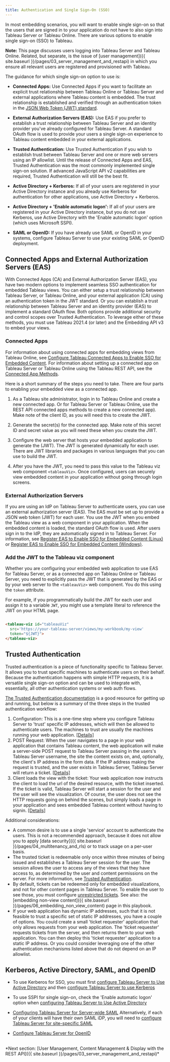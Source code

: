 ```yaml
---
title: Authentication and Single Sign-On (SSO)
---
```


In most embedding scenarios, you will want to enable single sign-on so that the users that are signed in to your application do not have to also sign into Tableau Server or Tableau Online. There are various options to enable single sign-on (SSO) to Tableau.

**Note:** This page discusses users logging into Tableau Server and  Tableau Online. Related, but separate, is the issue of [user management]({{ site.baseurl }}/pages/03_server_management_and_restapi) in which you ensure all relevant users are registered and provisioned with Tableau.

The guidance for which single sign-on option to use is:

* **Connected Apps:** Use Connected Apps if you want to facilitate an explicit trust relationship between Tableau Online or Tableau Server and external applications where Tableau content is embedded. The trust relationship is established and verified through an authentication token in the [JSON Web Token (JWT) standard](https://datatracker.ietf.org/doc/html/rfc7519).

* **External Authorization Servers (EAS):** Use EAS if you prefer to establish a trust relationship between Tableau Server and an identity provider you've already configured for Tableau Server. A standard OAuth flow is used to provide your users a single sign-on experience to Tableau content embedded in your external applications.

* **Trusted Authentication:** Use Trusted Authentication if you wish to establish trust between Tableau Server and one or more web servers using an IP allowlist. Until the release of Connected Apps and EAS, Trusted Authentication was the most commonly implemented single sign-on solution. If advanced JavaScript API v2 capabilities are required, Trusted Authentication will still be the best fit.

* **Active Directory + Kerberos:** If all of your users are registered in your Active Directory instance and you already use Kerberos for authentication for other applications, use Active Directory + Kerberos.
* **Active Directory + 'Enable automatic logon':** If all of your users are registered in your Active Directory instance, but you do not use Kerberos, use Active Directory with the 'Enable automatic logon' option (which uses Microsoft SSPI).
* **SAML or OpenID:** If you have already use SAML or OpenID in your systems, configure Tableau Server to use your existing SAML or OpenID deployment.

## Connected Apps and External Authorization Servers (EAS)

With Connected Apps (CA) and External Authorization Server (EAS), you have two modern options to implement seamless SSO authentication for embedded Tableau views. You can either setup a trust relationship between Tableau Server, or Tableau Online, and your external application (CA) using an authentication token in the JWT standard. Or you can establish a trust relationship between Tableau Server and an identity provider (EAS) to implement a standard OAuth flow. Both options provide additional security and control scopes over Trusted Authentication. To leverage either of these methods, you must use Tableau 2021.4 (or later) and the Embedding API v3 to embed your views.

### Connected Apps

For information about using connected apps for embedding views from Tableau Online, see [Configure Tableau Connected Apps to Enable SSO for Embedded Content](https://help.tableau.com/current/online/en-us/connected_apps.htm). For information about setting up a connected app on Tableau Server or Tableau Online using the Tableau REST API, see the [Connected App Methods](https://help.tableau.com/current/api/rest_api/en-us/REST/rest_api_ref_connected_app.htm).

Here is a short summary of the steps you need to take. There are four parts to enabling your embedded view as a connected app.

1. As a Tableau site administrator, login in to Tableau Online and create a new connected app. Or for Tableau Server or Tableau Online, use the REST API connected apps methods to create a new connected app). Make note of the client ID, as you will need this to create the JWT.

1. Generate the secret(s) for the connected app. Make note of this secret ID and secret value as you will need these when you create the JWT.

1. Configure the web server that hosts your embedded application to generate the (JWT). The JWT is generated dynamically for each user. There are JWT libraries and packages in various languages that you can use to build the JWT.

1. After you have the JWT, you need to pass this value to the Tableau viz web component `<tableauViz>`. Once configured, users can securely view embedded content in your application without going through login screens.

### External Authorization Servers

If you are using an IdP on Tableau Server to authenticate users, you can use an external authorization server (EAS). The EAS must be set up to provide a JSON web token (JWT) for each user. You use the JWT when you embed the Tableau view as a web component in your application. When the embedded content is loaded, the standard OAuth flow is used. After users sign in to the IdP, they are automatically signed in to Tableau Server. For information, see [Register EAS to Enable SSO for Embedded Content (Linux)](https://help.tableau.com/current/server-linux/en-us/connected_apps_eas.htm) or [Register EAS to Enable SSO for Embedded Content (Windows)](https://help.tableau.com/current/server/en-us/connected_apps_eas.htm).

### Add the JWT to the Tableau viz component

Whether you are configuring your embedded web application to use EAS for Tableau Server, or as a connected app on Tableau Online or Tableau Server, you need to explicitly pass the JWT that is generated by the EAS or by your web server to the `<tableauViz>` web component.  You do this using the `token` attribute.

For example, if you programmatically build the JWT for each user and assign it to a variable `JWT`, you might use a template literal to reference the JWT on your HTML page.

```html

<tableau-viz id="tableauViz"
  src='https://your-tableau-server/views/my-workbook/my-view'
  token="${JWT}">
</tableau-viz>


```

## Trusted Authentication

Trusted authentication is a piece of functionality specific to Tableau Server. It allows you to trust specific machines to authenticate users on their behalf. Because the authentication happens with simple HTTP requests, it is a versatile single sign-on option and can be used to integrate with, essentially, all other authentication systems or web auth flows.

[The Trusted Authentication documentation](https://help.tableau.com/current/server/en-us/trusted_auth.htm) is a good resource for getting up and running, but below is a summary of the three steps in the trusted authentication workflow:

1. Configuration: This is a one-time step where you configure Tableau Server to 'trust' specific IP addresses, which will then be allowed to authenticate users. The machines to trust are usually the machines running your web application. [[Details]](https://help.tableau.com/current/server/en-us/trusted_auth_trustIP.htm)
1. POST Request: When the user navigates to a page in your web application that contains Tableau content, the web application will make a server-side POST request to Tableau Server passing in the users's Tableau Server username, the site the content exists on, and, optionally, the client's IP address in the form data. If the IP address making the request is trusted, and the user exists in Tableau Server, Tableau Server will return a ticket. [[Details]](https://help.tableau.com/current/server/en-us/trusted_auth_webrequ.htm)
1. Client loads the view with the ticket: Your web application now instructs the client to load the url of the desired resource, with the ticket inserted. If the ticket is valid, Tableau Server will start a session for the user and the user will see the visualization. Of course, the user does not see the HTTP requests going on behind the scenes, but simply loads a page in your application and sees embedded Tableau content without having to signin. [[Details]](https://help.tableau.com/current/server/en-us/trusted_auth_webURL.htm)

Additional considerations:

* A common desire is to use a single 'service' account to authenticate the users. This is not a recommended approach, because it does not allow you to apply [data security]({{ site.baseurl }}/pages/04_multitenancy_and_rls) or to track usage on a per-user basis.
* The trusted ticket is redeemable only once within three minutes of being issued and establishes a Tableau Server session for the user. The session allows the user to access any of the views that they have access to, as determined by the user and content permissions on the server. For more information, see [Trusted Authentication](https://help.tableau.com/current/server/en-us/trusted_auth.htm).
* By default, tickets can be redeemed only for embedded visualizations, and not for other content pages in Tableau Server. To enable the user to see those, you must configure [unrestricted tickets](https://kb.tableau.com/articles/issue/login-prompt-when-embedding-server). See also: the [embedding non-view content]({{ site.baseurl }}/pages/06_embedding_non_view_content) page in this playbook.
* If your web application has dynamic IP addresses, such that it is not feasible to trust a specific set of static IP addresses, you have a couple of options. You could create a small 'ticket requester' application that only allows requests from your web application. The 'ticket requester' requests tickets from the server, and then returns them to your web application. You can then deploy this 'ticket requester' application to a static IP address. Or you could consider leveraging one of the other authentication mechanisms listed above that do not depend on an IP allowlist.

## Kerberos, Active Directory, SAML, and OpenID

* To use Kerberos for SSO, you must first [configure Tableau Server to Use Active Directory](https://help.tableau.com/current/server/en-us/config_general.htm#UserAuth) and then [configure Tableau Server to use Kerberos](https://help.tableau.com/current/server/en-us/config_kerberos.htm)

* To use SSPI for single sign-on, check the 'Enable automatic logon' option when [configuring Tableau Server to Use Active Directory](https://help.tableau.com/current/server/en-us/config_general.htm#UserAuth)

* [Configuring Tableau Server for Server-wide SAML](https://help.tableau.com/current/server/en-us/config_saml.htm)
Alternatively, if each of your clients will have their own SAML iDP, you will need to [configure Tableau Server for site-specific SAML](https://help.tableau.com/current/server/en-us/saml_site_specific.htm)

* [Configure Tableau Server for OpenID](https://help.tableau.com/current/server/en-us/openid_auth_server_config.htm)

<br />
*Next section: [User Management, Content Management & Display with the REST API]({{ site.baseurl }}/pages/03_server_management_and_restapi)*
